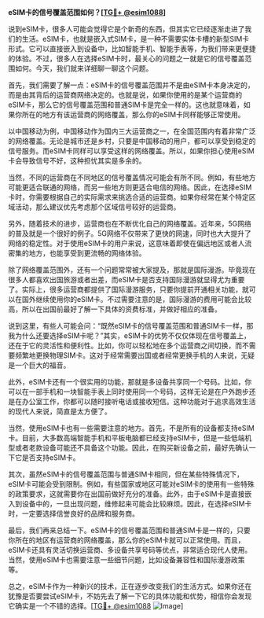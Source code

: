 **eSIM卡的信号覆盖范围如何？[[TG💪+ @esim1088](https://t.me/s/esim1088)]**

说到eSIM卡，很多人可能会觉得它是个新奇的东西，但其实它已经逐渐走进了我们的生活。eSIM卡，也就是嵌入式SIM卡，是一种不需要实体卡槽的新型SIM卡形式。它可以直接嵌入到设备中，比如智能手机、智能手表等，为我们带来更便捷的体验。不过，很多人在选择eSIM卡时，最关心的问题之一就是它的信号覆盖范围如何。今天，我们就来详细聊一聊这个问题。

首先，我们需要了解一点：eSIM卡的信号覆盖范围并不是由eSIM卡本身决定的，而是由其背后的运营商网络决定的。也就是说，如果你使用的是某个运营商的eSIM卡，那么它的信号覆盖范围和普通SIM卡是完全一样的。这也就意味着，如果你所在的地方有该运营商的网络覆盖，那么你的eSIM卡同样能够正常使用。

以中国移动为例，中国移动作为国内三大运营商之一，在全国范围内有着非常广泛的网络覆盖。无论是城市还是乡村，只要是中国移动的用户，都可以享受到稳定的信号服务。而eSIM卡同样可以享受这样的网络覆盖。所以，如果你担心使用eSIM卡会导致信号不好，这种担忧其实是多余的。

当然，不同的运营商在不同地区的信号覆盖情况可能会有所不同。例如，有些地方可能更适合联通的网络，而另一些地方则更适合电信的网络。因此，在选择eSIM卡时，你需要根据自己的实际需求来挑选合适的运营商。如果你经常在某个特定区域活动，那么建议优先考虑那个区域信号较好的运营商。

另外，随着技术的进步，运营商也在不断优化自己的网络覆盖。近年来，5G网络的普及就是一个很好的例子。5G网络不仅带来了更快的网速，同时也大大提升了网络的稳定性。对于使用eSIM卡的用户来说，这意味着即使在偏远地区或者人流密集的地方，也能享受到更流畅的网络体验。

除了网络覆盖范围外，还有一个问题常常被大家提及，那就是国际漫游。毕竟现在很多人都喜欢出国旅游或者出差，而eSIM卡是否支持国际漫游就显得尤为重要了。实际上，很多运营商都提供了国际漫游服务，只要你提前开通相关功能，就可以在国外继续使用你的eSIM卡。不过需要注意的是，国际漫游的费用可能会比较高，所以在出国前最好了解一下具体的资费标准，并做好相应的准备。

说到这里，有些人可能会问：“既然eSIM卡的信号覆盖范围和普通SIM卡一样，那我为什么还要选择eSIM卡呢？”其实，eSIM卡的优势不仅仅体现在信号覆盖上，还在于它的灵活性和便利性。比如，你可以轻松地在多个运营商之间切换，而不需要频繁地更换物理SIM卡。这对于经常需要出国或者经常更换手机的人来说，无疑是一个巨大的福音。

此外，eSIM卡还有一个很实用的功能，那就是多设备共享同一个号码。比如，你可以在一部手机和一块智能手表上同时使用同一个号码，这样无论是在户外跑步还是在办公室工作，你都可以随时接听电话或接收短信。这种功能对于追求高效生活的现代人来说，简直是太方便了。

当然，使用eSIM卡也有一些需要注意的地方。首先，不是所有的设备都支持eSIM卡。目前，大多数高端智能手机和平板电脑都已经支持eSIM卡，但是一些低端机型或者老款设备可能还不具备这个功能。因此，在购买新设备之前，最好先确认一下它是否支持eSIM卡。

其次，虽然eSIM卡的信号覆盖范围与普通SIM卡相同，但在某些特殊情况下，eSIM卡可能会受到限制。例如，有些国家或地区可能对eSIM卡的使用有一些特殊的政策要求，这就需要你在出国前做好充分的准备。此外，由于eSIM卡是直接嵌入到设备中的，一旦出现问题，维修起来可能会比较麻烦。因此，在选择eSIM卡时，一定要选择信誉良好的品牌和服务商。

最后，我们再来总结一下。eSIM卡的信号覆盖范围和普通SIM卡是一样的，只要你所在的地区有运营商的网络覆盖，那么你的eSIM卡就可以正常使用。而且，eSIM卡还具有灵活切换运营商、多设备共享号码等优点，非常适合现代人使用。当然，使用eSIM卡也需要注意一些细节问题，比如设备兼容性和国际漫游政策等。

总之，eSIM卡作为一种新兴的技术，正在逐步改变我们的生活方式。如果你还在犹豫是否要尝试eSIM卡，不妨先去了解一下它的具体功能和优势，相信你会发现它确实是一个不错的选择。[[TG💪+ @esim1088](https://t.me/s/esim1088) ![Image](https://i.postimg.cc/4NQfJmqS/Snipaste-2025-05-13-00-14-12.png)]